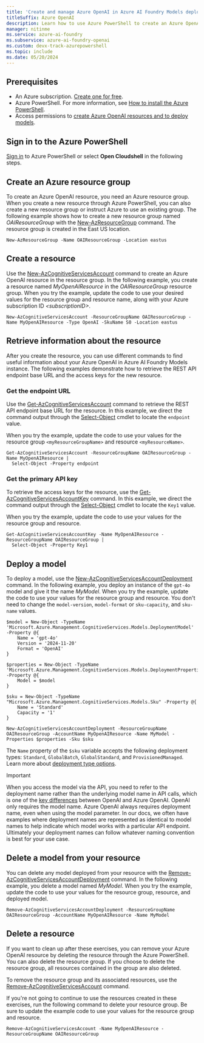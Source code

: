 ```yaml
---
title: 'Create and manage Azure OpenAI in Azure AI Foundry Models deployments with the Azure PowerShell'
titleSuffix: Azure OpenAI
description: Learn how to use Azure PowerShell to create an Azure OpenAI resource and manage deployments with the Azure OpenAI.
manager: nitinme
ms.service: azure-ai-foundry
ms.subservice: azure-ai-foundry-openai
ms.custom: devx-track-azurepowershell
ms.topic: include
ms.date: 05/20/2024
---
```


## Prerequisites

- An Azure subscription. <a href="https://azure.microsoft.com/free/ai-services" target="_blank">Create one for free</a>.
- Azure PowerShell. For more information, see [How to install the Azure PowerShell](/powershell/azure/install-azure-powershell).
- Access permissions to [create Azure OpenAI resources and to deploy models](../how-to/role-based-access-control.md).


## Sign in to the Azure PowerShell

[Sign in](/powershell/azure/authenticate-azureps) to Azure PowerShell or select **Open Cloudshell** in the following steps.

## Create an Azure resource group

To create an Azure OpenAI resource, you need an Azure resource group. When you create a new resource through Azure PowerShell, you can also create a new resource group or instruct Azure to use an existing group. The following example shows how to create a new resource group named _OAIResourceGroup_ with the [New-AzResourceGroup](/powershell/module/az.resources/new-azresourcegroup) command. The resource group is created in the East US location. 

```azurepowershell-interactive
New-AzResourceGroup -Name OAIResourceGroup -Location eastus
```

## Create a resource

Use the [New-AzCognitiveServicesAccount](/powershell/module/az.cognitiveservices/new-azcognitiveservicesaccount) command to create an Azure OpenAI resource in the resource group. In the following example, you create a resource named _MyOpenAIResource_ in the _OAIResourceGroup_ resource group. When you try the example, update the code to use your desired values for the resource group and resource name, along with your Azure subscription ID _\<subscriptionID>_.

```azurepowershell-interactive
New-AzCognitiveServicesAccount -ResourceGroupName OAIResourceGroup -Name MyOpenAIResource -Type OpenAI -SkuName S0 -Location eastus
```

## Retrieve information about the resource

After you create the resource, you can use different commands to find useful information about your Azure OpenAI in Azure AI Foundry Models instance. The following examples demonstrate how to retrieve the REST API endpoint base URL and the access keys for the new resource.

### Get the endpoint URL

Use the [Get-AzCognitiveServicesAccount](/powershell/module/az.cognitiveservices/get-azcognitiveservicesaccount) command to retrieve the REST API endpoint base URL for the resource. In this example, we direct the command output through the [Select-Object](/powershell/module/microsoft.powershell.utility/select-object) cmdlet to locate the `endpoint` value.

When you try the example, update the code to use your values for the resource group `<myResourceGroupName>` and resource `<myResourceName>`.

```azurepowershell-interactive
Get-AzCognitiveServicesAccount -ResourceGroupName OAIResourceGroup -Name MyOpenAIResource |
  Select-Object -Property endpoint
```

### Get the primary API key

To retrieve the access keys for the resource, use the [Get-AzCognitiveServicesAccountKey](/powershell/module/az.cognitiveservices/get-azcognitiveservicesaccountkey) command. In this example, we direct the command output through the [Select-Object](/powershell/module/microsoft.powershell.utility/select-object) cmdlet to locate the `Key1` value.

When you try the example, update the code to use your values for the resource group and resource.

```azurepowershell-interactive
Get-AzCognitiveServicesAccountKey -Name MyOpenAIResource -ResourceGroupName OAIResourceGroup |
  Select-Object -Property Key1
```

## Deploy a model

To deploy a model, use the [New-AzCognitiveServicesAccountDeployment](/powershell/module/az.cognitiveservices/new-azcognitiveservicesaccountdeployment) command. In the following example, you deploy an instance of the `gpt-4o` model and give it the name _MyModel_. When you try the example, update the code to use your values for the resource group and resource. You don't need to change the `model-version`, `model-format` or `sku-capacity`, and `sku-name` values. 

```azurepowershell-interactive
$model = New-Object -TypeName 'Microsoft.Azure.Management.CognitiveServices.Models.DeploymentModel' -Property @{
    Name = 'gpt-4o'
    Version = '2024-11-20'
    Format = 'OpenAI'
}

$properties = New-Object -TypeName 'Microsoft.Azure.Management.CognitiveServices.Models.DeploymentProperties' -Property @{
    Model = $model
}

$sku = New-Object -TypeName "Microsoft.Azure.Management.CognitiveServices.Models.Sku" -Property @{
    Name = 'Standard'
    Capacity = '1'
}

New-AzCognitiveServicesAccountDeployment -ResourceGroupName OAIResourceGroup -AccountName MyOpenAIResource -Name MyModel -Properties $properties -Sku $sku
```

The `Name` property of the `$sku` variable accepts the following deployment types: `Standard`, `GlobalBatch`, `GlobalStandard`, and `ProvisionedManaged`. Learn more about [deployment type options](../../foundry-models/concepts/deployment-types.md).

> [!IMPORTANT]
> When you access the model via the API, you need to refer to the deployment name rather than the underlying model name in API calls, which is one of the [key differences](../how-to/switching-endpoints.yml) between OpenAI and Azure OpenAI. OpenAI only requires the model name. Azure OpenAI always requires deployment name, even when using the model parameter. In our docs, we often have examples where deployment names are represented as identical to model names to help indicate which model works with a particular API endpoint. Ultimately your deployment names can follow whatever naming convention is best for your use case.

## Delete a model from your resource

You can delete any model deployed from your resource with the [Remove-AzCognitiveServicesAccountDeployment](/powershell/module/az.cognitiveservices/remove-azcognitiveservicesaccountdeployment) command. In the following example, you delete a model named _MyModel_. When you try the example, update the code to use your values for the resource group, resource, and deployed model. 

```azurepowershell-interactive
Remove-AzCognitiveServicesAccountDeployment -ResourceGroupName OAIResourceGroup -AccountName MyOpenAIResource -Name MyModel
```

## Delete a resource

If you want to clean up after these exercises, you can remove your Azure OpenAI resource by deleting the resource through the Azure PowerShell. You can also delete the resource group. If you choose to delete the resource group, all resources contained in the group are also deleted.

To remove the resource group and its associated resources, use the [Remove-AzCognitiveServicesAccount](/powershell/module/az.cognitiveservices/remove-azcognitiveservicesaccount) command.

If you're not going to continue to use the resources created in these exercises, run the following command to delete your resource group. Be sure to update the example code to use your values for the resource group and resource.

```azurepowershell-interactive
Remove-AzCognitiveServicesAccount -Name MyOpenAIResource -ResourceGroupName OAIResourceGroup
```
